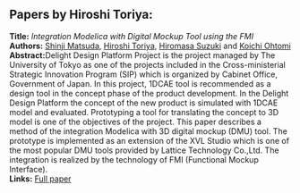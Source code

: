 <h2>Papers by Hiroshi Toriya:</h2>
<p>
<b>Title:</b> <i> Integration Modelica with Digital Mockup Tool using the FMI </i> <br />
<b>Authors:</b> <a href="../authors/author_172.html">Shinji Matsuda</a>, <a href="../authors/author_280.html">Hiroshi Toriya</a>, <a href="../authors/author_261.html">Hiromasa Suzuki</a> and <a href="../authors/author_205.html">Koichi Ohtomi</a><br />
<b>Abstract:</b>Delight Design Platform Project is the project managed by The University of Tokyo as one of the projects included in the Cross-ministerial Strategic Innovation Program (SIP) which is organized by Cabinet Office, Government of Japan. In this project, 1DCAE tool is recommended as a design tool in the concept phase of the product development. In the Delight Design Platform the concept of the new product is simulated with 1DCAE model and evaluated. Prototyping a tool for translating the concept to 3D model is one of the objectives of the project. This paper describes a method of the integration Modelica with 3D digital mockup (DMU) tool. The prototype is implemented as an extension of the XVL Studio which is one of the most popular DMU tools provided by Lattice Technology Co.,Ltd. The integration is realized by the technology of FMI (Functional Mockup Interface).<br />
<b>Links:</b> <a href="../submissions/ecp17132547_MatsudaToriyaSuzukiOhtomi.pdf">Full paper</a></p>